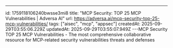---
id: 1759118106240bwsse3mi8
title: "MCP Security: TOP 25 MCP Vulnerabilities | Adversa AI"
url: https://adversa.ai/mcp-security-top-25-mcp-vulnerabilities/
tags: ["aisec", "mcp", "appsec"]
createdAt: 2025-09-29T03:55:06.229Z
updatedAt: 2025-09-29T03:55:07.949Z
---MCP Security TOP 25 MCP Vulnerabilities - The most comprehensive collaborative resource for MCP-related security vulnerabilities threats and defenses
